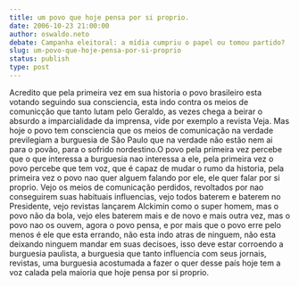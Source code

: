 ```yaml
---
title: um povo que hoje pensa por si proprio.
date: 2006-10-23 21:00:00
author: oswaldo.neto
debate: Campanha eleitoral: a mídia cumpriu o papel ou tomou partido?
slug: um-povo-que-hoje-pensa-por-si-proprio
status: publish 
type: post
---
```


Acredito que pela primeira vez em sua historia o povo brasileiro esta votando seguindo sua consciencia, esta indo contra os meios de comunicção que tanto lutam pelo Geraldo, as vezes chega a beirar o absurdo a imparcialidade da imprensa, vide por exemplo a revista Veja. Mas hoje o povo tem consciencia que os meios de comunicação na verdade previlegiam a burguesia de São Paulo que na verdade não estão nem ai para o povão, para o sofrido nordestino.O povo pela primeira vez percebe que o que interessa a burguesia nao interessa a ele, pela primeira vez o povo percebe que tem voz, que é capaz de mudar o rumo da historia, pela primeira vez o povo nao quer alguem falando por ele, ele quer falar por si proprio. Vejo os meios de comunicação perdidos, revoltados por nao conseguirem suas habituais influencias, vejo todos baterem e baterem no Presidente, vejo revistas lançarem Alckimin como o super homem, mas o povo não da bola, vejo eles baterem mais e de novo e mais outra vez, mas o povo nao os ouvem, agora o povo pensa, e por mais que o povo erre pelo menos é ele que esta errando, não esta indo atras de ninguem, não esta deixando ninguem mandar em suas decisoes, isso deve estar corroendo a burguesia paulista, a burguesia que tanto influencia com seus jornais, revistas, uma burguesia acostumada a fazer o quer desse país hoje tem a voz calada pela maioria que hoje pensa por si proprio.
